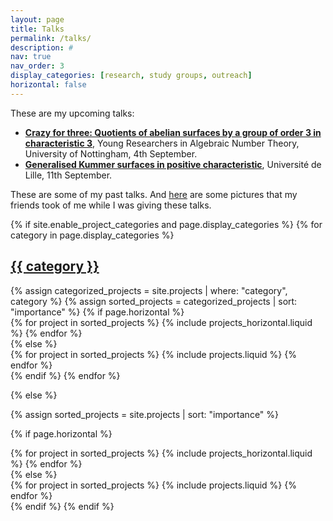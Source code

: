 ```yaml
---
layout: page
title: Talks
permalink: /talks/
description: #
nav: true
nav_order: 3
display_categories: [research, study groups, outreach]
horizontal: false
---
```


These are my upcoming talks:

<ul>
<li><a style="font-weight:bold" href="https://y-rant.github.io/">Crazy for three: Quotients of abelian surfaces by a group of order 3 in characteristic 3</a>, Young Researchers in Algebraic Number Theory, University of Nottingham, 4th September.</li>
<li><a style="font-weight:bold" href="https://math.univ-lille.fr/detail-event/alvaro-gonzalez-hernandez-university-of-warwick-generalised-kummer-surfaces-in-positive-characteristic">Generalised Kummer surfaces in positive characteristic</a>, Université de Lille, 11th September.</li>
</ul>

These are some of my past talks. And <a href="https://alvarogohe.github.io/blog/2024/pictures_talks/">here</a> are some pictures that my friends took of me while I was giving these talks.

<!-- pages/projects.md -->
<div class="projects">
{% if site.enable_project_categories and page.display_categories %}
  <!-- Display categorized projects -->
  {% for category in page.display_categories %}
  <a id="{{ category }}" href=".#{{ category }}">
    <h2 class="category">{{ category }}</h2>
  </a>
  {% assign categorized_projects = site.projects | where: "category", category %}
  {% assign sorted_projects = categorized_projects | sort: "importance" %}
  <!-- Generate cards for each project -->
  {% if page.horizontal %}
  <div class="container">
    <div class="row row-cols-1 row-cols-md-2">
    {% for project in sorted_projects %}
      {% include projects_horizontal.liquid %}
    {% endfor %}
    </div>
  </div>
  {% else %}
  <div class="row row-cols-1 row-cols-md-3">
    {% for project in sorted_projects %}
      {% include projects.liquid %}
    {% endfor %}
  </div>
  {% endif %}
  {% endfor %}

{% else %}

<!-- Display projects without categories -->

{% assign sorted_projects = site.projects | sort: "importance" %}

  <!-- Generate cards for each project -->

{% if page.horizontal %}

  <div class="container">
    <div class="row row-cols-1 row-cols-md-2">
    {% for project in sorted_projects %}
      {% include projects_horizontal.liquid %}
    {% endfor %}
    </div>
  </div>
  {% else %}
  <div class="row row-cols-1 row-cols-md-3">
    {% for project in sorted_projects %}
      {% include projects.liquid %}
    {% endfor %}
  </div>
  {% endif %}
{% endif %}
</div>
